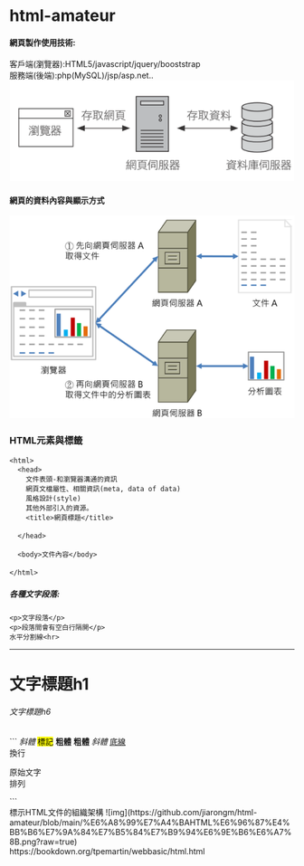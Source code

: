 # html-amateur
#### 網頁製作使用技術:<br>
客戶端(瀏覽器):HTML5/javascript/jquery/booststrap<br>
服務端(後端):php(MySQL)/jsp/asp.net..<br>
![imge](https://github.com/jiarongm/html-amateur/blob/main/%E5%89%8D%E7%AB%AF%E8%88%87%E5%BE%8C%E7%AB%AF%E3%80%81%E7%94%A8%E6%88%B6%E7%AB%AF%E8%88%87%E4%BC%BA%E6%9C%8D%E7%AB%AF%E6%8A%80%E8%A1%93.png?raw=true)<br>
#### 網頁的資料內容與顯示方式

![imge](https://github.com/jiarongm/html-amateur/blob/main/%E7%B6%B2%E9%A0%81%E7%9A%84%E8%B3%87%E6%96%99%E5%85%A7%E5%AE%B9%E8%88%87%E9%A1%AF%E7%A4%BA%E6%96%B9%E5%BC%8F.png?raw=true)
### HTML元素與標籤
```
<html>
  <head>
    文件表頭-和瀏覽器溝通的資訊
    網頁文檔屬性、相關資訊(meta, data of data)
    風格設計(style)
    其他外部引入的資源。
    <title>網頁標題</title>
    
  </head>
  
  <body>文件內容</body>
  
</html>
```
##### 各種文字段落:
```
<p>文字段落</p>
<p>段落間會有空白行隔開</p>
水平分割線<hr>
```
<hr>
<h1>文字標題h1</h1>
<h6>文字標題h6</h6>
```
<!--這是註解-->
<em>斜體</em>
<mark>標記</mark>
<strong>粗體</strong>
<b>粗體</b>
<i>斜體</i>
<u>底線</u>
<br>換行
<pre>原始文字
排列
</pre>
```
<section>
  標示HTML文件的組織架構
![img](https://github.com/jiarongm/html-amateur/blob/main/%E6%A8%99%E7%A4%BAHTML%E6%96%87%E4%BB%B6%E7%9A%84%E7%B5%84%E7%B9%94%E6%9E%B6%E6%A7%8B.png?raw=true)
</section>
https://bookdown.org/tpemartin/webbasic/html.html
